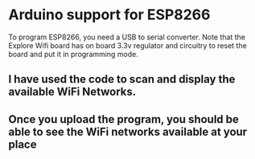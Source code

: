 # Arduino support for ESP8266


To program ESP8266, you need a USB to serial converter. Note that the Explore Wifi board has on board 3.3v regulator and circuitry to reset the board and put it in programming mode. 
## I have used the code to scan and display the available WiFi Networks. 
## Once you upload the program, you should be able to see the WiFi networks available at your place
